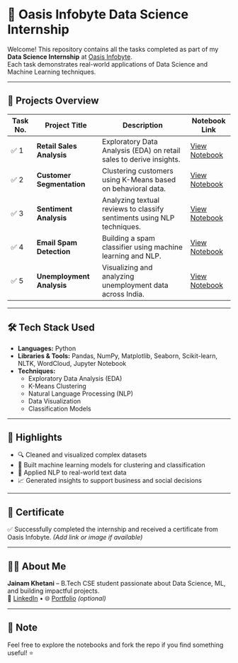# 🌟 Oasis Infobyte Data Science Internship

Welcome! This repository contains all the tasks completed as part of my **Data Science Internship** at [Oasis Infobyte](https://oasisinfobyte.com/).  
Each task demonstrates real-world applications of Data Science and Machine Learning techniques.

---

## 📁 Projects Overview

| Task No. | Project Title                            | Description                                                                 | Notebook Link |
|----------|------------------------------------------|-----------------------------------------------------------------------------|----------------|
| ✅ 1      | **Retail Sales Analysis**               | Exploratory Data Analysis (EDA) on retail sales to derive insights.         | [View Notebook](./OIBSIB_TASK_1/OMCHOKSI_retail_sales_analysis.ipynb) |
| ✅ 2      | **Customer Segmentation**               | Clustering customers using K-Means based on behavioral data.                | [View Notebook](./OIBSIB_TASK_2/OMCHOKSI_customer_segmentation.ipynb) |
| ✅ 3      | **Sentiment Analysis**                  | Analyzing textual reviews to classify sentiments using NLP techniques.      | [View Notebook](./OIBSIB_TASK_3/OMCHOKSI_sentiment_analysis.ipynb) |
| ✅ 4      | **Email Spam Detection**                | Building a spam classifier using machine learning and NLP.                  | [View Notebook](./OIBSIB_TASK_4/OMCHOKSI_email_spam_detection.ipynb) |
| ✅ 5      | **Unemployment Analysis**               | Visualizing and analyzing unemployment data across India.                   | [View Notebook](./OIBSIB_TASK_5/OMCHOKSI_unemployment_analysis.ipynb) |

---

## 🛠️ Tech Stack Used

- **Languages:** Python  
- **Libraries & Tools:** Pandas, NumPy, Matplotlib, Seaborn, Scikit-learn, NLTK, WordCloud, Jupyter Notebook  
- **Techniques:**  
  - Exploratory Data Analysis (EDA)  
  - K-Means Clustering  
  - Natural Language Processing (NLP)  
  - Data Visualization  
  - Classification Models  

---

## 🎯 Highlights

- 🔍 Cleaned and visualized complex datasets
- 🤖 Built machine learning models for clustering and classification
- 💬 Applied NLP to real-world text data
- 📈 Generated insights to support business and social decisions

---

## 📜 Certificate

✅ Successfully completed the internship and received a certificate from Oasis Infobyte. *(Add link or image if available)*

---

## 🙋‍♂️ About Me

**Jainam Khetani** – B.Tech CSE student passionate about Data Science, ML, and building impactful projects.  
🔗 [LinkedIn](https://linkedin.com/in/jainam-khetani) • 🌐 [Portfolio](#) *(optional)*

---

## 📌 Note

Feel free to explore the notebooks and fork the repo if you find something useful! ⭐

